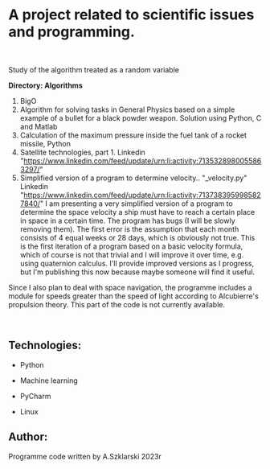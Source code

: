 # A project related to scientific issues and programming.  

<br>
<p>Study of the algorithm treated as a random variable</p>

**Directory: Algorithms**
1. BigO
2. Algorithm for solving tasks in General Physics based on a simple example of a bullet for a black powder weapon. Solution using Python, C and Matlab
3. Calculation of the maximum pressure inside the fuel tank of a rocket missile, Python
4. Satellite technologies, part 1. Linkedin "https://www.linkedin.com/feed/update/urn:li:activity:7135328980055863297/"
5. Simplified version of a program to determine velocity..  "_velocity.py" Linkedin "https://www.linkedin.com/feed/update/urn:li:activity:7137383959985827840/"
<a>I am presenting a very simplified version of a program to determine the space velocity a ship must have to reach a certain place in space in a certain time. The program has bugs (I will be slowly removing them). The first error is the assumption that each month consists of 4 equal weeks or 28 days, which is obviously not true. This is the first iteration of a program based on a basic velocity formula, which of course is not that trivial and I will improve it over time, e.g. using quaternion calculus. I'll provide improved versions as I progress, but I'm publishing this now because maybe someone will find it useful.

Since I also plan to deal with space navigation, the programme includes a module for speeds greater than the speed of light according to Alcubierre's propulsion theory. This part of the code is not currently available.</a>

<br>


## Technologies:
<ul>
<li><p>Python</p></li>
<li><p>Machine learning</p></li>
<li><p>PyCharm</p></li>
<li><p>Linux</p></li>
</ul>

## Author:
Programme code written by A.Szklarski 2023r





